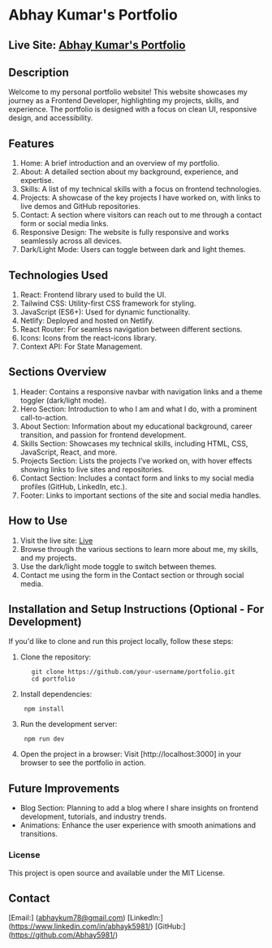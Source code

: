 # Abhay Kumar's Portfolio

## Live Site: [Abhay Kumar's Portfolio](https://abhayportfol.netlify.app)

## Description
Welcome to my personal portfolio website! This website showcases my journey as a Frontend Developer, highlighting my projects, skills, and experience. The portfolio is designed with a focus on clean UI, responsive design, and accessibility.

## Features
1. Home: A brief introduction and an overview of my portfolio.
2. About: A detailed section about my background, experience, and expertise.
3. Skills: A list of my technical skills with a focus on frontend technologies.
4. Projects: A showcase of the key projects I have worked on, with links to live demos and GitHub repositories.
5. Contact: A section where visitors can reach out to me through a contact form or social media links.
6. Responsive Design: The website is fully responsive and works seamlessly across all devices.
7. Dark/Light Mode: Users can toggle between dark and light themes.
   
## Technologies Used
1. React: Frontend library used to build the UI.
2. Tailwind CSS: Utility-first CSS framework for styling.
3. JavaScript (ES6+): Used for dynamic functionality.
4. Netlify: Deployed and hosted on Netlify.
5. React Router: For seamless navigation between different sections.
6. Icons: Icons from the react-icons library.
7. Context API: For State Management.
   
## Sections Overview
1. Header: Contains a responsive navbar with navigation links and a theme toggler (dark/light mode).
2. Hero Section: Introduction to who I am and what I do, with a prominent call-to-action.
3. About Section: Information about my educational background, career transition, and passion for frontend development.
4. Skills Section: Showcases my technical skills, including HTML, CSS, JavaScript, React, and more.
5. Projects Section: Lists the projects I’ve worked on, with hover effects showing links to live sites and repositories.
6. Contact Section: Includes a contact form and links to my social media profiles (GitHub, LinkedIn, etc.).
7. Footer: Links to important sections of the site and social media handles.
   
## How to Use
1. Visit the live site: [Live](abhayportfol.netlify.app)
2. Browse through the various sections to learn more about me, my skills, and my projects.
3. Use the dark/light mode toggle to switch between themes.
4. Contact me using the form in the Contact section or through social media.
   
## Installation and Setup Instructions (Optional - For Development)
  If you'd like to clone and run this project locally, follow these steps:

1. Clone the repository:
   
          git clone https://github.com/your-username/portfolio.git
          cd portfolio

2. Install dependencies:
   
        npm install

3. Run the development server:
   
        npm run dev

4. Open the project in a browser: Visit [http://localhost:3000] in your browser to see the portfolio in action.

## Future Improvements
* Blog Section: Planning to add a blog where I share insights on frontend development, tutorials, and industry trends.
* Animations: Enhance the user experience with smooth animations and transitions.
  
### License
This project is open source and available under the MIT License.

## Contact
[Email:] (abhaykum78@gmail.com) 
[LinkedIn:] (https://www.linkedin.com/in/abhayk5981/)
[GitHub:] (https://github.com/Abhay5981/)

